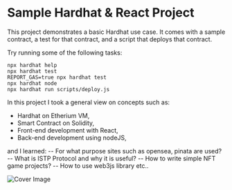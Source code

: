 # Sample Hardhat & React Project

This project demonstrates a basic Hardhat use case. It comes with a sample contract, a test for that contract, and a script that deploys that contract.

Try running some of the following tasks:

```shell
npx hardhat help
npx hardhat test
REPORT_GAS=true npx hardhat test
npx hardhat node
npx hardhat run scripts/deploy.js
```

In this project I took a general view on concepts such as:
- Hardhat on Etherium VM,
- Smart Contract on Solidity, 
- Front-end development with React,
- Back-end development using nodeJS,

and I learned:
-- For what purpose sites such as opensea, pinata are used?
-- What is ISTP Protocol and why it is useful?
-- How to write simple NFT game projects?
-- How to use web3js library
etc..



![Cover Image](https://user-images.githubusercontent.com/25516047/205494606-a141ddb1-0121-494e-ba19-0abbaf62d4c6.PNG)
